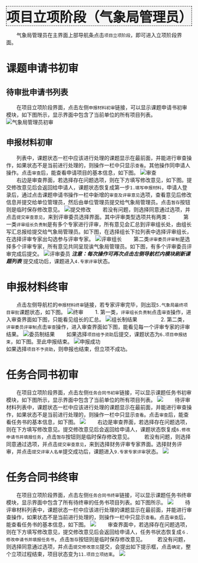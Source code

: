 <div style="text-align:center;border:1px dashed   #000; font-size:36px;font-weight:800;background-color:#F5F5F5">
 项目立项阶段（气象局管理员）
 </div>

　　气象局管理员在主界面上部导航条点击`项目立项阶段`，即可进入立项阶段界面。
# 课题申请书初审
## 待审批申请书列表
　　在项目立项阶段界面，点击左侧`申报材料初审`链接，可以显示课题申请书初审模块，如下图所示，显示界面中包含了当前单位的所有项目列表。
![气象局管理员初审](../images/requisition/adminRequisitionApply.jpg)

## 申报材料初审
　　列表中，课题状态一栏中应该进行处理的课题显示在最前面，并能进行审查操作，如果状态不是当前进行处理的，则操作一栏中只显示`查看`。其他操作同申请人操作。点击`审查`后，能查看申请项目的基本信息，如下图。
![审查](../images/requisition/adminExame.jpg)   
　　右边是审查界面，若选择存在问题选项，则在下方填写修改意见，如下图。提交修改意见后会返回给申请人，课题状态恢复成第一步`1.填写申报材料`，申请人登录后，通过点击课题申请书操作一栏中新增的`审查及评审意见`选项，查看意见后修改信息并提交给单位管理员，然后由单位管理员提交给气象局管理员。点击`暂存`按钮则是临时保存修改意见。
![提交修改](../images/requisition/adminModify.jpg)
　　若没有问题，则选择同意通过选项，并点击`提交审查意见`，来到评审委员选择界面。其中评审类型选项共有两类：
　　第一类`评审组长负责制`是有多个专家进行评审，所有意见会汇总到评审组长处，由组长写汇总报给提交给气象局管理员。如下图，在选择组长下拉列表中选择评审组长，在选择评审专家出勾选参与评审专家。
![评审组长](../images/requisition/adminJudge.jpg)
　　第二类`评审委员评审制`是选择多个评审专家，所有意见共同呈现诶气象局管理员。如下图，有多个评审委员评审完成后提交。
![评审委员](../images/requisition/adminCommit.jpg)
   ***注意：每次操作可再次点击左侧导航栏内模块刷新课题列表***
   提交成功后，课题进入`4.专家评审`状态。

# 申报材料终审
　　点击左侧导航栏的`申报材料终审`链接，若专家评审完毕，则出现`5.气象局最终项目审批`课题状态，如下图。
![终审](../images/requisition/adminFinal.jpg)
　　1. 第一类，`评审组长负责制`点击`审查`操作，进入审查界面如下图，只能看见组长的汇总。
![组长制结果](../images/requisition/adminFinalAdvice.jpg)
　　
　　2. 第二类，`评审委员评审制`点击`审查`操作，进入审查界面如下图，能看见每一个评审专家的评审结果。
![委员制结果](../images/requisition/adminCommitAdvice.jpg)
　　如果选择`项目给予资助`后提交，课题状态为`6.项目申报结束`，如下图。至此申报结束。
![申报成功](../images/requisition/adminSuccess.jpg)  
    如果选择`项目不予资助`，则申报也结束，但立项不成功。

# 任务合同书初审
　　在项目立项阶段界面，点击左侧`任务合同书初审`链接，可以显示课题任务书初审模块，如下图所示，显示界面中包含了当前单位的所有项目列表。
![](assets/markdown-img-paste-20170803094202364.png)
　　待评审材料列表中，课题状态一栏中应该进行处理的课题显示在最前面，并能进行审查操作，如果状态不是当前进行处理的，则操作一栏中只显示`查看`。点击`审查`后，能查看任务书的基本信息，如下图。
![](assets/markdown-img-paste-20170803094359392.png)
　　右边是审查界面，若选择存在问题选项，则在下方填写修改意见。提交修改意见后会返回给申请人，课题状态恢复成`6.修改申请书并填报任务`，点击`暂存`按钮则是临时保存修改意见。
　　若没有问题，则选择同意通过选项，并点击`提交审查意见`，来到选择财务评审专家界面。选择财务评审，并点击`提交评审人名单`提交成功后，课题进入`9.专家专家评审`状态。
![](assets/markdown-img-paste-20170803094810675.png)


# 任务合同书终审
　　在项目立项阶段界面，点击左侧`任务合同书终审`链接，可以显示课题任务书终审模块，显示界面中包含了所有待终审的任务书项目列表。如下图所示。
![](assets/markdown-img-paste-20170803163805763.png)
　　待评审材料列表中，课题状态一栏中应该进行处理的课题显示在最前面，并能进行审查操作，如果状态不是当前进行处理的，则操作一栏中只显示`查看`。点击`审查`后，能查看任务书的基本信息，如下图。
![](assets/markdown-img-paste-20170803163859467.png)
　　审查界面中，若选择存在问题选项，则在下方填写修改意见，提交修改意见后会返回给申请人，任务书状态恢复成`６.修改申请书并填报任务书`，点击`暂存`按钮则是临时保存修改意见。
　　若没有问题，则选择同意通过选项，并点击`提交修改意见`提交，会提出如下提示框，点击`确定`，整个立项过程结束，项目状态变为`11.项目立项结束`。
![](assets/markdown-img-paste-20170803164130281.png)
